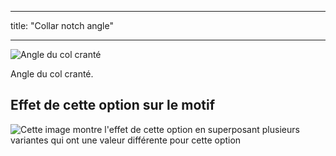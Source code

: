 - - -
title: "Collar notch angle"
- - -

![Angle du col cranté](collarnotchangle.svg)

Angle du col cranté.

## Effet de cette option sur le motif

![Cette image montre l'effet de cette option en superposant plusieurs variantes qui ont une valeur différente pour cette option](jaeger_collarnotchangle_sample.svg "Effect of this option on the pattern")
